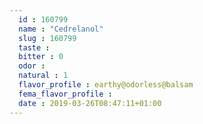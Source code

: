 ```yaml
---
  id : 160799
  name : "Cedrelanol"
  slug : 160799
  taste : 
  bitter : 0
  odor : 
  natural : 1
  flavor_profile : earthy@odorless@balsam
  fema_flavor_profile : 
  date : 2019-03-26T08:47:11+01:00
---
```



